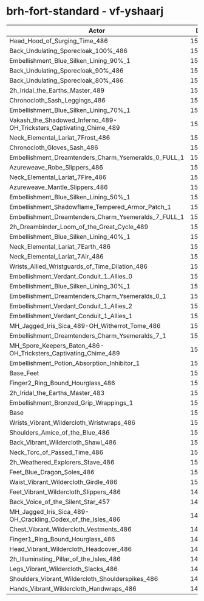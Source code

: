 # brh-fort-standard - vf-yshaarj
| Actor | DPS | Increase |
|---|:---:|:---:|
|Head_Hood_of_Surging_Time_486|152937|1.75%|
|Back_Undulating_Sporecloak_100%_486|152503|1.46%|
|Embellishment_Blue_Silken_Lining_90%_1|152228|1.28%|
|Back_Undulating_Sporecloak_90%_486|152188|1.25%|
|Back_Undulating_Sporecloak_80%_486|152096|1.19%|
|2h_Iridal_the_Earths_Master_489|152060|1.17%|
|Chronocloth_Sash_Leggings_486|151850|1.03%|
|Embellishment_Blue_Silken_Lining_70%_1|151821|1.01%|
|Vakash_the_Shadowed_Inferno_489-OH_Tricksters_Captivating_Chime_489|151791|0.99%|
|Neck_Elemental_Lariat_7Frost_486|151651|0.90%|
|Chronocloth_Gloves_Sash_486|151629|0.88%|
|Embellishment_Dreamtenders_Charm_Ysemeralds_0_FULL_1|151605|0.87%|
|Azureweave_Robe_Slippers_486|151555|0.83%|
|Neck_Elemental_Lariat_7Fire_486|151542|0.82%|
|Azureweave_Mantle_Slippers_486|151379|0.72%|
|Embellishment_Blue_Silken_Lining_50%_1|151379|0.72%|
|Embellishment_Shadowflame_Tempered_Armor_Patch_1|151379|0.72%|
|Embellishment_Dreamtenders_Charm_Ysemeralds_7_FULL_1|151252|0.63%|
|2h_Dreambinder_Loom_of_the_Great_Cycle_489|151239|0.62%|
|Embellishment_Blue_Silken_Lining_40%_1|151208|0.60%|
|Neck_Elemental_Lariat_7Earth_486|151157|0.57%|
|Neck_Elemental_Lariat_7Air_486|151079|0.52%|
|Wrists_Allied_Wristguards_of_Time_Dilation_486|151025|0.48%|
|Embellishment_Verdant_Conduit_1_Allies_0|150966|0.44%|
|Embellishment_Blue_Silken_Lining_30%_1|150953|0.43%|
|Embellishment_Dreamtenders_Charm_Ysemeralds_0_1|150933|0.42%|
|Embellishment_Verdant_Conduit_1_Allies_2|150909|0.40%|
|Embellishment_Verdant_Conduit_1_Allies_1|150908|0.40%|
|MH_Jagged_Iris_Sica_489-OH_Witherrot_Tome_486|150870|0.38%|
|Embellishment_Dreamtenders_Charm_Ysemeralds_7_1|150747|0.30%|
|MH_Spore_Keepers_Baton_486-OH_Tricksters_Captivating_Chime_489|150651|0.23%|
|Embellishment_Potion_Absorption_Inhibitor_1|150502|0.13%|
|Base_Feet|150463|0.11%|
|Finger2_Ring_Bound_Hourglass_486|150432|0.09%|
|2h_Iridal_the_Earths_Master_483|150421|0.08%|
|Embellishment_Bronzed_Grip_Wrappings_1|150336|0.02%|
|Base|150303|0.00%|
|Wrists_Vibrant_Wildercloth_Wristwraps_486|150264|-0.03%|
|Shoulders_Amice_of_the_Blue_486|150220|-0.06%|
|Back_Vibrant_Wildercloth_Shawl_486|150172|-0.09%|
|Neck_Torc_of_Passed_Time_486|150091|-0.14%|
|2h_Weathered_Explorers_Stave_486|150035|-0.18%|
|Feet_Blue_Dragon_Soles_486|150022|-0.19%|
|Waist_Vibrant_Wildercloth_Girdle_486|150014|-0.19%|
|Feet_Vibrant_Wildercloth_Slippers_486|149934|-0.25%|
|Back_Voice_of_the_Silent_Star_457|149931|-0.25%|
|MH_Jagged_Iris_Sica_489-OH_Crackling_Codex_of_the_Isles_486|149926|-0.25%|
|Chest_Vibrant_Wildercloth_Vestments_486|149775|-0.35%|
|Finger1_Ring_Bound_Hourglass_486|149735|-0.38%|
|Head_Vibrant_Wildercloth_Headcover_486|149663|-0.43%|
|2h_Illuminating_Pillar_of_the_Isles_486|149607|-0.46%|
|Legs_Vibrant_Wildercloth_Slacks_486|149346|-0.64%|
|Shoulders_Vibrant_Wildercloth_Shoulderspikes_486|149315|-0.66%|
|Hands_Vibrant_Wildercloth_Handwraps_486|149138|-0.78%|

